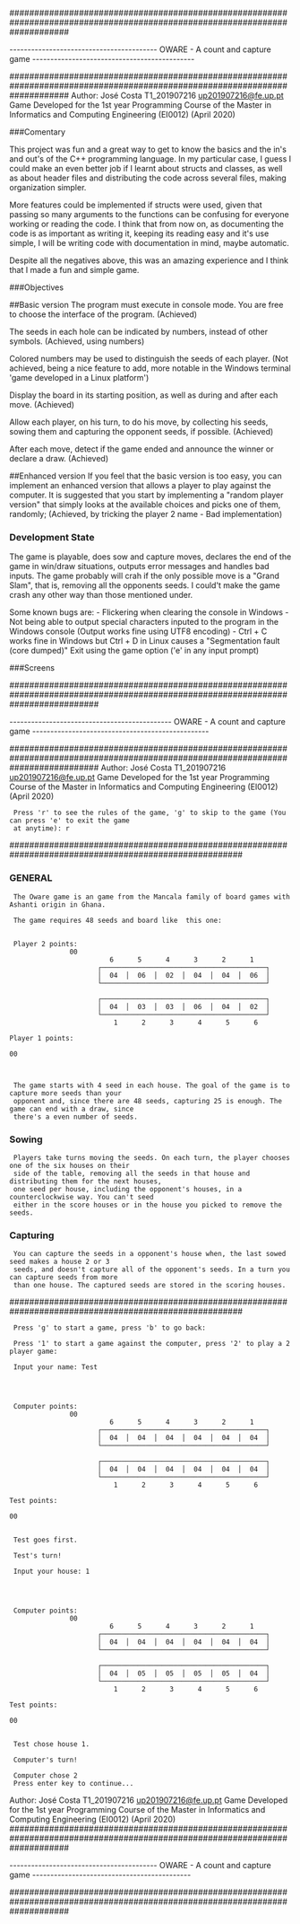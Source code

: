 ############################################################################################################################

 -----------------------------------------  OWARE - A count and capture game  ---------------------------------------------
 
 ############################################################################################################################
 Author: José Costa T1_201907216 <up201907216@fe.up.pt>
 Game Developed for the 1st year Programming Course of the Master in Informatics and Computing Engineering (EI0012) (April             2020) 
   
   
 ###Comentary
   
   This project was fun and a great way to get to know the basics and the in's and out's of the C++ programming language.
   In my particular case, I guess I could make an even better job if I learnt about structs and classes, as well as about
   header files and distributing the code across several files, making organization simpler.
   
   More features could be implemented if structs were used, given that passing so many arguments to the functions can be 
   confusing for everyone working or reading the code. I think that from now on, as documenting the code is as important as
   writing it, keeping its reading easy and it's use simple, I will be writing code with documentation in mind, maybe automatic.
   
   Despite all the negatives above, this was an amazing experience and I think that I made a fun and simple game.
   
   
   
 ###Objectives
  
  ##Basic version
   The program must execute in console mode. You are free to choose the interface of the program. (Achieved) 
   
   The seeds in each hole can be indicated by numbers, instead of other symbols. (Achieved, using numbers) 
   
   Colored numbers may be used to distinguish the seeds of each player. (Not achieved, being a nice feature to add, more notable
   in the Windows terminal 'game developed in a Linux platform') 
   
   Display the board in its starting position, as well as during and after each move. (Achieved) 
   
   Allow each player, on his turn, to do his move, by collecting his seeds, sowing them and capturing the
   opponent seeds, if possible. (Achieved) 
   
   After each move, detect if the game ended and announce the winner or declare a draw. (Achieved) 
   
  ##Enhanced version
   If you feel that the basic version is too easy, you can implement an enhanced version that allows a player to play
   against the computer. It is suggested that you start by implementing a "random player version" that simply looks at
   the available choices and picks one of them, randomly; (Achieved, by tricking the player 2 name - Bad implementation) 
   
   
   
 ### Development State
   
   The game is playable, does sow and capture moves, declares the end of the game in win/draw situations, outputs error messages 
   and handles bad inputs.
   The game probably will crah if the only possible move is a "Grand Slam", that is, removing all the opponents seeds.
   I could't make the game crash any other way than those mentioned under.
   
   
   Some known bugs are:
     - Flickering when clearing the console in Windows
     - Not being able to output special characters inputed to the program in the Windows console (Output works fine using UTF8
       encoding)
     - Ctrl + C works fine in Windows but Ctrl + D in Linux causes a "Segmentation fault (core dumped)" Exit using the game 
       option ('e' in any input prompt)
   
   

 ###Screens
   
   ##################################################################################################################################

   ---------------------------------------------  OWARE - A count and capture game  -------------------------------------------------

   ##################################################################################################################################
   Author: José Costa T1_201907216 <up201907216@fe.up.pt> 
   Game Developed for the 1st year Programming Course of the Master in Informatics and Computing Engineering (EI0012) (April 2020) 


     Press 'r' to see the rules of the game, 'g' to skip to the game (You can press 'e' to exit the game 
     at anytime): r
     
     
   #######################################################################################################
   ### GENERAL
   
     The Oware game is an game from the Mancala family of board games with Ashanti origin in Ghana.

     The game requires 48 seeds and board like  this one:
   
   
     Player 2 points:
                   00
                             6      5      4      3      2      1  
                          ┌─────────────────────────────────────────┐
                          │  04  │  06  │  02  │  04  │  04  │  06  │
                          └─────────────────────────────────────────┘

                          ┌─────────────────────────────────────────┐
                          │  04  │  03  │  03  │  06  │  04  │  02  │
                          └─────────────────────────────────────────┘
                              1      2      3      4      5      6  
                                                                          Player 1 points:
                                                                                        00


     
     The game starts with 4 seed in each house. The goal of the game is to capture more seeds than your 
     opponent and, since there are 48 seeds, capturing 25 is enough. The game can end with a draw, since 
     there's a even number of seeds.

   ### Sowing
   
     Players take turns moving the seeds. On each turn, the player chooses one of the six houses on their
     side of the table, removing all the seeds in that house and distributing them for the next houses, 
     one seed per house, including the opponent's houses, in a counterclockwise way. You can't seed 
     either in the score houses or in the house you picked to remove the seeds.

   ### Capturing

     You can capture the seeds in a opponent's house when, the last sowed seed makes a house 2 or 3 
     seeds, and doesn't capture all of the opponent's seeds. In a turn you can capture seeds from more 
     than one house. The captured seeds are stored in the scoring houses.

   #######################################################################################################
  

     Press 'g' to start a game, press 'b' to go back: 
     
     Press '1' to start a game against the computer, press '2' to play a 2 player game: 

     Input your name: Test
     
     
     

     Computer points:
                   00
                             6      5      4      3      2      1  
                          ┌─────────────────────────────────────────┐
                          │  04  │  04  │  04  │  04  │  04  │  04  │
                          └─────────────────────────────────────────┘

                          ┌─────────────────────────────────────────┐
                          │  04  │  04  │  04  │  04  │  04  │  04  │
                          └─────────────────────────────────────────┘
                              1      2      3      4      5      6  
                                                                         Test points:
                                                                                   00


     Test goes first.

     Test's turn!

     Input your house: 1
       
     
     

     Computer points:
                   00
                             6      5      4      3      2      1  
                          ┌─────────────────────────────────────────┐
                          │  04  │  04  │  04  │  04  │  04  │  04  │
                          └─────────────────────────────────────────┘

                          ┌─────────────────────────────────────────┐
                          │  04  │  05  │  05  │  05  │  05  │  04  │
                          └─────────────────────────────────────────┘
                              1      2      3      4      5      6  
                                                                         Test points:
                                                                                   00


     Test chose house 1.

     Computer's turn!

     Computer chose 2
     Press enter key to continue...

  Author: José Costa T1_201907216 <up201907216@fe.up.pt>
  Game Developed for the 1st year Programming Course of the Master in Informatics and Computing Engineering (EI0012) (April  2020) 
  ############################################################################################################################

  -----------------------------------------  OWARE - A count and capture game  --------------------------------------------
 
  ############################################################################################################################

  
   
